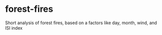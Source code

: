 # forest-fires
Short analysis of forest fires, based on a factors like day, month, wind, and ISI index
